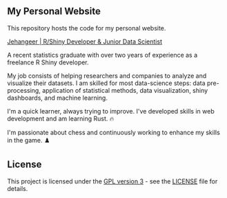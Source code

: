 ## My Personal Website

This repository hosts the code for my personal website.

[Jehangeer | R/Shiny Developer & Junior Data Scientist](aswanijehangeer.com)

A recent statistics graduate with over two years of experience as a freelance R Shiny developer.

My job consists of helping researchers and companies to analyze and visualize their datasets. I am skilled for most data-science steps: data pre-processing, application of statistical methods, data visualization, shiny dashboards, and machine learning.

I'm a quick learner, always trying to improve. I've developed skills in web development and am learning Rust. 🔥

I'm passionate about chess and continuously working to enhance my skills in the game. ♟️

## License

This project is licensed under the [GPL version 3](https://www.gnu.org/licenses/gpl-3.0-standalone.html) - see the [LICENSE](LICENSE.md) file for details.
